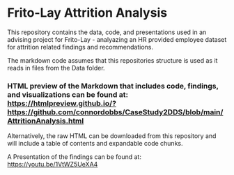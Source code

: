 # Frito-Lay Attrition Analysis

This repository contains the data, code, and presentations used in an advising project for Frito-Lay - analyazing an HR provided employee dataset for attrition related findings and recommendations.

The markdown code assumes that this repositories structure is used as it reads in files from the Data folder.

### HTML preview of the Markdown that includes code, findings, and visualizations can be found at: https://htmlpreview.github.io/?https://github.com/connordobbs/CaseStudy2DDS/blob/main/AttritionAnalysis.html

Alternatively, the raw HTML can be downloaded from this repository and will include a table of contents and expandable code chunks. 

A Presentation of the findings can be found at: https://youtu.be/1VtWZ5UeXA4
